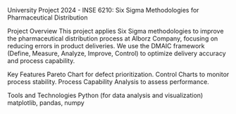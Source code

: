 University Project 2024 - INSE 6210: Six Sigma Methodologies for Pharmaceutical Distribution




Project Overview
This project applies Six Sigma methodologies to improve the pharmaceutical distribution process at Alborz Company, focusing on reducing errors in product deliveries. We use the DMAIC framework (Define, Measure, Analyze, Improve, Control) to optimize delivery accuracy and process capability.

Key Features
Pareto Chart for defect prioritization.
Control Charts to monitor process stability.
Process Capability Analysis to assess performance.




Tools and Technologies
Python (for data analysis and visualization)
matplotlib, pandas, numpy
